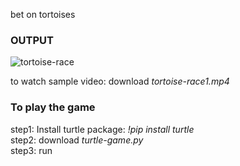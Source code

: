 bet on tortoises
### OUTPUT

![tortoise-race](https://github.com/sanjay-906/Learnings/assets/99668976/701ef798-56e7-4c4b-bc20-21740ea7e24b)

to watch sample video: download _tortoise-race1.mp4_
### To play the game
step1: Install turtle package: _!pip install turtle_  <br>
step2: download _turtle-game.py_ <br>
step3: run
